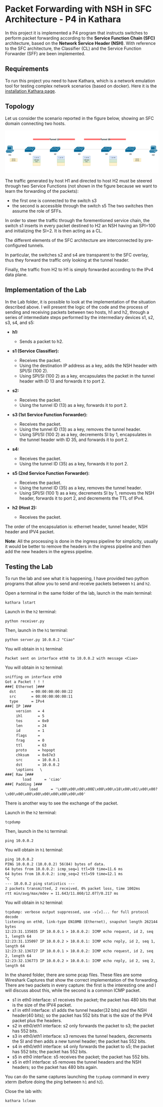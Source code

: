 # Packet Forwarding with NSH in SFC Architecture - P4 in Kathara

In this project it is implemented a P4 program that instructs switches to perform packet forwarding according to the **Service Function Chain (SFC)** architecture, based on the **Network Service Header (NSH)**. With reference to the SFC architecture, the Classifier (CL) and the Service Function Forwarder (SFF) are been implemented.

## Requirements 

To run this project you need to have Kathara, which is a network emulation tool for testing complex network scenarios (based on docker).
Here it is the [installation Kathara page](https://github.com/KatharaFramework/Kathara/wiki).

## Topology

Let us consider the scenario reported in the figure below, showing an SFC domain connecting two hosts. 

![Network Topology](images/topology.png)

The traffic generated by host H1 and directed to host H2 must be steered through two Service Functions (not shown in the figure because we want to learn the forwarding of the packets): 
- the first one is connected to the switch s3
- the second is accessible through the switch s5 
The two switches then assume the role of SFFs.

In order to steer the traffic through the forementioned service chain, the switch s1 inserts in every packet destined to H2 an NSH having an SPI=100 and initializing the SI=2. It is then acting as a CL. 

The different elements of the SFC architecture are interconnected by pre-configured tunnels.

In particular, the switches s2 and s4 are transparent to the SFC overlay, thus they forward the traffic only looking at the tunnel header. 

Finally, the traffic from H2 to H1 is simply forwarded according to the IPv4 data plane.

## Implementation of the Lab

In the Lab folder, it is possible to look at the implementation of the situation described above. I will present the logic of the code and the process of sending and receiving packets between two hosts, h1 and h2, through a series of intermediate steps performed by the intermediary devices s1, s2, s3, s4, and s5:

- **h1:**
  - Sends a packet to h2.

- **s1 (Service Classifier):**
  - Receives the packet.
  - Using the destination IP address as a key, adds the NSH header with SPI/SI (100 2).
  - Using SPI/SI (100 2) as a key, encapsulates the packet in the tunnel header with ID 13 and forwards it to port 2.

- **s2:**
  - Receives the packet.
  - Using the tunnel ID (13) as a key, forwards it to port 2.

- **s3 (1st Service Function Forwarder):**
  - Receives the packet.
  - Using the tunnel ID (13) as a key, removes the tunnel header.
  - Using SPI/SI (100 2) as a key, decrements SI by 1, encapsulates in the tunnel header with ID 35, and forwards it to port 2.

- **s4:**
  - Receives the packet.
  - Using the tunnel ID (35) as a key, forwards it to port 2.

- **s5 (2nd Service Function Forwarder):**
  - Receives the packet.
  - Using the tunnel ID (35) as a key, removes the tunnel header.
  - Using SPI/SI (100 1) as a key, decrements SI by 1, removes the NSH header, forwards it to port 2, and decrements the TTL of IPv4.

- **h2 (Host 2):**
  - Receives the packet.

The order of the encapsulation is: ethernet header, tunnel header, NSH header and IPV4 packet.

**Note**: All the processing is done in the ingress pipeline for simplicity, usually it would be better to remove the headers in the ingress pipeline and then add the new headers in the egress pipeline.


## Testing the Lab

To run the lab and see what it is happening, I have provided two python programs that allow you to send and receive packets between `h1` and `h2`.

Open a terminal in the same folder of the lab, launch in the main terminal:
```
kathara lstart
``` 

Launch in the `h2` terminal:
```
python receiver.py
``` 

Then, launch in the `h1` terminal: 
```
python server.py 10.0.0.2 "Ciao"
```

You will obtain in `h1` terminal: 
```
Packet sent on interface eth0 to 10.0.0.2 with message <Ciao>
```

You will obtain in `h2` terminal: 
```
sniffing on interface eth0
Got a Packet ! ! !
###[ Ethernet ]### 
  dst       = 00:00:00:00:00:22
  src       = 00:00:00:00:00:11
  type      = IPv4
###[ IP ]### 
     version   = 4
     ihl       = 5
     tos       = 0x0
     len       = 24
     id        = 1
     flags     = 
     frag      = 0
     ttl       = 63
     proto     = hopopt
     chksum    = 0x67e3
     src       = 10.0.0.1
     dst       = 10.0.0.2
     \options   \
###[ Raw ]### 
        load      = 'ciao'
###[ Padding ]### 
           load      = '\x00\x00\x00\x00E\x00\x00\x18\x00\x01\x00\x00?\x00\x00\x00\x00\x00\x00\x00\x00\x00'
```

There is another way to see the exchange of the packet.

Launch in the `h2` terminal:
```
tcpdump
``` 

Then, launch in the `h1` terminal:
```
ping 10.0.0.2
```

You will obtain in `h1` terminal: 
```
ping 10.0.0.2
PING 10.0.0.2 (10.0.0.2) 56(84) bytes of data.
64 bytes from 10.0.0.2: icmp_seq=1 ttl=59 time=11.6 ms
64 bytes from 10.0.0.2: icmp_seq=2 ttl=59 time=12.1 ms
^C
--- 10.0.0.2 ping statistics ---
2 packets transmitted, 2 received, 0% packet loss, time 1002ms
rtt min/avg/max/mdev = 11.643/11.860/12.077/0.217 ms
```

You will obtain in `h2` terminal: 
```
tcpdump: verbose output suppressed, use -v[v]... for full protocol decode
listening on eth0, link-type EN10MB (Ethernet), snapshot length 262144 bytes
12:23:31.135035 IP 10.0.0.1 > 10.0.0.2: ICMP echo request, id 2, seq 1, length 64
12:23:31.135097 IP 10.0.0.2 > 10.0.0.1: ICMP echo reply, id 2, seq 1, length 64
12:23:32.136727 IP 10.0.0.1 > 10.0.0.2: ICMP echo request, id 2, seq 2, length 64
12:23:32.136773 IP 10.0.0.2 > 10.0.0.1: ICMP echo reply, id 2, seq 2, length 64
```

In the shared folder, there are some pcap files. These files are some Wireshark Captures that show the correct implementation of the forwarding. There are two packets in every capture: the first is the interesting one and I will discuss about this, while the second is a common ICMP packet.
- s1 in eth0 interface: s1 receives the packet; the packet has 480 bits that is the size of the IPV4 packet.
- s1 in eth1 interface: s1 adds the tunnel header(32 bits) and the NSH header(40 bits); so the packet has 552 bits that is the size of the IPV4 packet plus the headers.
- s2 in eth0/eth1 interface: s2 only forwards the packet to s3; the packet has 552 bits.
- s3 in eth0/eth1 interface: s3 removes the tunnel headers, decrements the SI and then adds a new tunnel header; the packet has 552 bits.
- s4 in eth0/eth1 interface: s4 only forwards the packet to s5; the packet has 552 bits; the packet has 552 bits.
- s5 in eth0 interface: s5 receives the packet; the packet has 552 bits.
- s5 in eth1 interface: s5 removes the tunnel headers and the NSH headers; so the packet has 480 bits again.

You can do the same captures launching the ```tcpdump``` command in every xterm (before doing the ping between `h1` and `h2`).

Close the lab with:
```
kathara lclean
```



